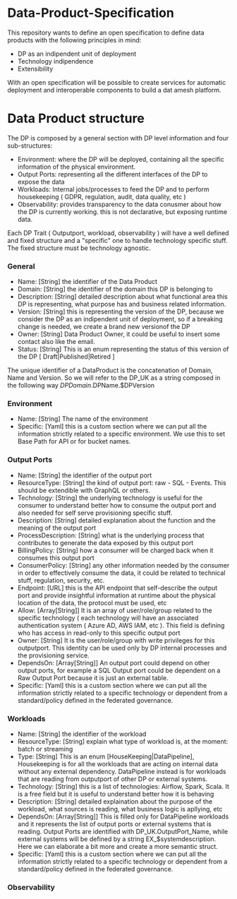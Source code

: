# Data-Product-Specification

This repository wants to define an open specification to define data products with the following principles in mind:
- DP as an indipendent unit of deployment
- Technology indipendence
- Extensibility

With an open specification will be possible to create services for automatic deployment and interoperable components to build a dat amesh platform.


# Data Product structure

The DP is composed by a general section with DP level information and four sub-structures:
* Environment: where the DP will be deployed, containing all the specific information of the physical environment.
* Output Ports: representing all the different interfaces of the DP to expose the data
* Workloads: Internal jobs/processes to feed the DP and to perform housekeeping ( GDPR, regulation, audit, data quality, etc )
* Observability: provides transparency to the data conusmer about how the DP is currently working. this is not declarative, but exposing runtime data.

Each DP Trait ( Outputport, workload, observability ) will have a well defined and fixed structure and a "specific" one to handle technology specific stuff.
The fixed structure must be technology agnostic.

### General

* Name: [String] the identifier of the Data Product
* Domain: [String] the identifier of the domain this DP is belonging to
* Description: [String] detailed description about what functional area this DP is representing, what purpose has and business related information.
* Version: [String] this is representing the version of the DP, because we consider the DP as an indipendent unit of deployment, so if a breaking change is needed, we create a brand new versionof the DP
* Owner: [String] Data Product Owner, it could be useful to insert some contact also like the email.
* Status: [String] This is an enum representing the status of this version of the DP [ Draft|Published|Retired ]

The unique identifier of a DataProduct is the concatenation of Domain, Name and Version. So we will refer to the DP_UK as a string composed in the following way $DPDomain.$DPName.$DPVersion


### Environment

* Name: [String] The name of the environment
* Specific: [Yaml] this is a custom section where we can put all the information strictly related to a specific environment. We use this to set Base Path for API or for bucket names.


### Output Ports

* Name: [String] the identifier of the output port
* ResourceType: [String] the kind of output port: raw - SQL - Events. This should be extendible with GraphQL or others.
* Technology: [String] the underlying technology is useful for the consumer to understand better how to consume the output port and also needed for self serve provisioning specific stuff.
* Description: [String] detailed explanation about the function and the meaning of the output port
* ProcessDescription: [String] what is the underlying process that contributes to generate the data exposed by this output port
* BillingPolicy: [String] how a consumer will be charged back when it consumes this output port
* ConsumerPolicy: [String] any other information needed by the consumer in order to effectively consume the data, it could be related to technical stuff, regulation, security, etc.
* Endpoint: [URL] this is the API endpoint that self-describe the output port and provide insightful information at runtime about the physical location of the data, the protocol must be used, etc
* Allow: [Array[String]] It is an array of user/role/group related to the specific technology ( each technology will have an associated authentication system ( Azure AD, AWS IAM, etc ). This field is defining who has access in read-only to this specific output port
* Owner: [String] It is the user/role/group with write privileges for this outputport. This identity can be used only by DP internal processes and the provisioning service.
* DependsOn: [Array[String]] An output port could depend on other output ports, for example a SQL Output port could be dependent on a Raw Output Port because it is just an external table.
* Specific: [Yaml] this is a custom section where we can put all the information strictly related to a specific technology or dependent from a standard/policy defined in the federated governance.
 


### Workloads

* Name: [String] the identifier of the workload
* ResourceType: [String] explain what type of workload is, at the moment: batch or streaming
* Type: [String] This is an enum [HouseKeeping|DataPipeline], Housekeeping is for all the workloads that are acting on internal data without any external dependency. DataPipeline instead is for workloads that are reading from outputport of other DP or external systems.
* Technology: [String] this is a list of technologies: Airflow, Spark, Scala. It is a free field but it is useful to understand better how it is behaving
* Description: [String] detailed explaination about the purpose of the workload, what sources is reading, what business logic is apllying, etc
* DependsOn: [Array[String]] This is filled only for DataPipeline workloads and it represents the list of output ports or external systems that is reading. Output Ports are identified with DP_UK.OutputPort_Name, while external systems will be defined by a string EX_$systemdescription. Here we can elaborate a bit more and create a more semantic struct.
* Specific: [Yaml] this is a custom section where we can put all the information strictly related to a specific technology or dependent from a standard/policy defined in the federated governance.


### Observability


